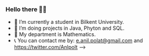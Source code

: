 ### Hello there 👋🌠

- 🔭 I’m currently a student in Bilkent University.
- 🌱 I’m doing projects in Java, Phyton and SQL.
- 🤔 My department is Mathematics.
- 📞 You can contact me by: e.anil.polat@gmail.com and https://twitter.com/Anlpolt
--> 
